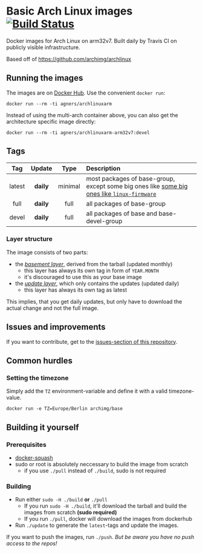 # Basic Arch Linux images [![Build Status](https://travis-ci.org/agners/archlinux.svg?branch=arm32v7)](https://travis-ci.org/agners/archlinux)

Docker images for Arch Linux on arm32v7. Built daily by Travis CI on publicly visible infrastructure.

Based off of https://github.com/archimg/archlinux

## Running the images

The images are on [Docker Hub](https://hub.docker.com/u/agners/). Use the convenient `docker run`:

    docker run --rm -ti agners/archlinuxarm

Instead of using the multi-arch container above, you can also get the architecture specific image directly:

    docker run --rm -ti agners/archlinuxarm-arm32v7:devel

## Tags

|  Tag   |  Update   |  Type   |                                                             Description                                                              |
|:------:|:---------:|:-------:|:-------------------------------------------------------------------------------------------------------------------------------------|
| latest | **daily** | minimal | most packages of base-group, except some big ones like [some big ones like `linux-firmware`](./Dockerfiles/basement/Dockerfile)      |
| full   | **daily** |   full  | all packages of base-group                                                                                                           |
| devel  | **daily** |   full  | all packages of base and base-devel-group                                                                                            |

### Layer structure

The image consists of two parts:

- the _[basement layer](./Dockerfiles/basement)_, derived from the tarball (updated monthly)
  - this layer has always its own tag in form of `YEAR.MONTH`
  - it's discouraged to use this as your base image
- the _[update layer](./Dockerfiles/updates)_, which only contains the updates (updated daily)
  - this layer has always its own tag as latest

This implies, that you get daily updates, but only have to download the actual change and not the full image.

## Issues and improvements

If you want to contribute, get to the [issues-section of this repository](https://github.com/agners/archlinux/issues).

## Common hurdles

### Setting the timezone

Simply add the `TZ` environment-variable and define it with a valid timezone-value.

```
docker run -e TZ=Europe/Berlin archimg/base
```

## Building it yourself

### Prerequisites

- [docker-squash](https://github.com/goldmann/docker-squash/)
- sudo or root is absolutely neccessary to build the image from scratch
  - if you use `./pull` instead of `./build`, sudo is not required

### Building

- Run either `sudo -H ./build` **or** `./pull`
  - If you run `sudo -H ./build`, it'll download the tarball and build the images from scratch **(sudo required)**
  - If you run `./pull`, docker will download the images from dockerhub
- Run `./update` to generate the `latest`-tags and update the images.

If you want to push the images, run `./push`. *But be aware you have no push access to the repos!*
